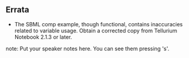 ##  Errata

* The SBML comp example, though functional, contains inaccuracies related to variable usage. Obtain a corrected copy from Tellurium Notebook 2.1.3 or later.

note:
    Put your speaker notes here.
    You can see them pressing 's'.
